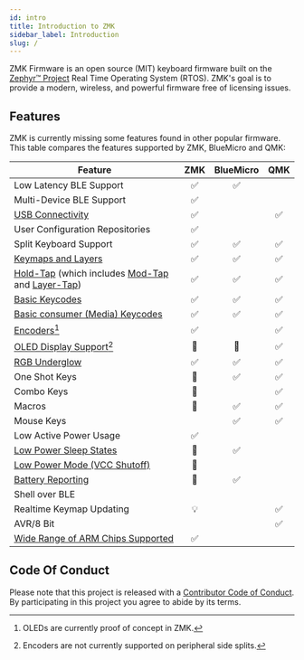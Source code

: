 ```yaml
---
id: intro
title: Introduction to ZMK
sidebar_label: Introduction
slug: /
---
```


ZMK Firmware is an open source (MIT) keyboard
firmware built on the [Zephyr™ Project](https://zephyrproject.org/) Real Time Operating System (RTOS). ZMK's goal is to provide a modern, wireless, and powerful firmware free of licensing issues.

## Features

ZMK is currently missing some features found in other popular firmware. This table compares the features supported by ZMK, BlueMicro and QMK:

| **Feature**                                                                                                            | ZMK | BlueMicro | QMK |
| ---------------------------------------------------------------------------------------------------------------------- | :-: | :-------: | :-: |
| Low Latency BLE Support                                                                                                | ✅  |    ✅     |     |
| Multi-Device BLE Support                                                                                               | ✅  |           |     |
| [USB Connectivity](behavior/outputs)                                                                                   | ✅  |           | ✅  |
| User Configuration Repositories                                                                                        | ✅  |           |     |
| Split Keyboard Support                                                                                                 | ✅  |    ✅     | ✅  |
| [Keymaps and Layers](behavior/layers)                                                                                  | ✅  |    ✅     | ✅  |
| [Hold-Tap](behavior/hold-tap) (which includes [Mod-Tap](behavior/mod-tap) and [Layer-Tap](behavior/layers/#layer-tap)) | ✅  |    ✅     | ✅  |
| [Basic Keycodes](behavior/key-press)                                                                                   | ✅  |    ✅     | ✅  |
| [Basic consumer (Media) Keycodes](behavior/key-press#consumer-key-press)                                               | ✅  |    ✅     | ✅  |
| [Encoders](feature/encoders)[^1]                                                                                       | ✅  |           | ✅  |
| [OLED Display Support](feature/displays)[^2]                                                                           | 🚧  |    🚧     | ✅  |
| [RGB Underglow](feature/underglow)                                                                                     | ✅  |    ✅     | ✅  |
| One Shot Keys                                                                                                          | 🚧  |    ✅     | ✅  |
| Combo Keys                                                                                                             | 🚧  |           | ✅  |
| Macros                                                                                                                 | 🚧  |    ✅     | ✅  |
| Mouse Keys                                                                                                             |     |    ✅     | ✅  |
| Low Active Power Usage                                                                                                 | ✅  |           |     |
| [Low Power Sleep States](https://github.com/zmkfirmware/zmk/pull/211)                                                  | 🚧  |    ✅     |     |
| [Low Power Mode (VCC Shutoff)](https://github.com/zmkfirmware/zmk/pull/242)                                            | 🚧  |           |     |
| [Battery Reporting](https://github.com/zmkfirmware/zmk/issues/47)                                                      | 🚧  |    ✅     |     |
| Shell over BLE                                                                                                         |     |           |     |
| Realtime Keymap Updating                                                                                               | 💡  |           | ✅  |
| AVR/8 Bit                                                                                                              |     |           | ✅  |
| [Wide Range of ARM Chips Supported](https://docs.zephyrproject.org/latest/boards/index.html)                           | ✅  |           |     |

[^2]: Encoders are not currently supported on peripheral side splits.
[^1]: OLEDs are currently proof of concept in ZMK.

## Code Of Conduct

Please note that this project is released with a
[Contributor Code of Conduct](https://www.contributor-covenant.org/version/2/0/code_of_conduct/).
By participating in this project you agree to abide by its terms.
